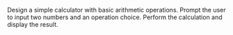 Design a simple calculator with basic arithmetic operations. Prompt the
user to input two numbers and an operation choice. Perform the
calculation and display the result.
